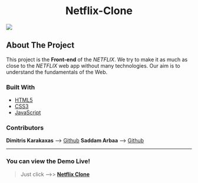 <p>
    <h1 align="center">Netflix-Clone</h1>
    <a href="https://dimitriskarakaxas.github.io/netflix-clone/"><img src="https://github.com/dimitriskarakaxas/netflix-clone/blob/main/assets/netflix-clone__wallpaper.png"></a>
</p>

## About The Project
This project is the **Front-end** of the *NETFLIX*. We try to make it as much as close to the *NETFLIX* web app without many technologies. Our aim is to understand the fundamentals of the Web.

### Built With
- [HTML5](https://developer.mozilla.org/en-US/docs/Web/Guide/HTML/HTML5)
- [CSS3](https://developer.mozilla.org/en-US/docs/Web/CSS)
- [JavaScript](https://developer.mozilla.org/en-US/docs/Web/JavaScript)

### Contributors
**Dimitris Karakaxas** --> [Github](https://github.com/dimitriskarakaxas)
**Saddam Arbaa** --> [Github](https://github.com/CodeWithSaddam)

***

### You can view the Demo Live!
> Just click -->> **[Netflix Clone](https://dimitriskarakaxas.github.io/netflix-clone/ "Netfix Clone")**






